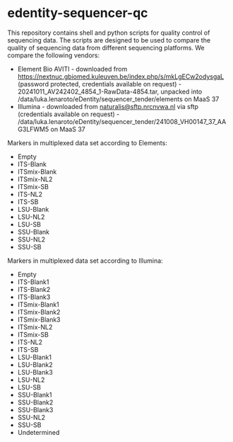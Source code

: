 # edentity-sequencer-qc

This repository contains shell and python scripts for quality control of sequencing data. The scripts are designed to 
be used to compare the quality of sequencing data from different sequencing platforms. We compare the following vendors:

- Element Bio AVITI - downloaded from https://nextnuc.gbiomed.kuleuven.be/index.php/s/mkLgECw2odysgaL (password
  protected, credentials available on request) - 20241011_AV242402_4854_1-RawData-4854.tar, unpacked into 
  /data/luka.lenaroto/eDentity/sequencer_tender/elements on MaaS 37
- Illumina - downloaded from naturalis@sftp.nrcnvwa.nl via sftp (credentials available on request) - 
  /data/luka.lenaroto/eDentity/sequencer_tender/241008_VH00147_37_AAG3LFWM5 on MaaS 37

Markers in multiplexed data set according to Elements:

- Empty
- ITS-Blank
- ITSmix-Blank
- ITSmix-NL2
- ITSmix-SB
- ITS-NL2
- ITS-SB
- LSU-Blank
- LSU-NL2
- LSU-SB
- SSU-Blank
- SSU-NL2
- SSU-SB

Markers in multiplexed data set according to Illumina:

- Empty
- ITS-Blank1
- ITS-Blank2
- ITS-Blank3
- ITSmix-Blank1
- ITSmix-Blank2
- ITSmix-Blank3
- ITSmix-NL2
- ITSmix-SB
- ITS-NL2
- ITS-SB
- LSU-Blank1
- LSU-Blank2
- LSU-Blank3
- LSU-NL2
- LSU-SB
- SSU-Blank1
- SSU-Blank2
- SSU-Blank3
- SSU-NL2
- SSU-SB
- Undetermined